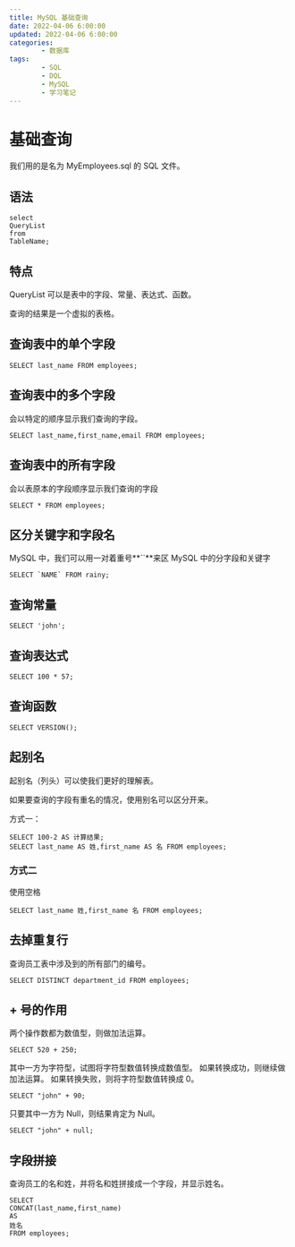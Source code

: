 ```yaml
---
title: MySQL 基础查询
date: 2022-04-06 6:00:00
updated: 2022-04-06 6:00:00
categories:
        - 数据库
tags:
        - SQL
        - DQL
        - MySQL
        - 学习笔记
---
```


# 基础查询

我们用的是名为 MyEmployees.sql 的 SQL 文件。

## 语法

```mysql
select 
QueryList
from 
TableName;
```

## 特点

QueryList 可以是表中的字段、常量、表达式、函数。

查询的结果是一个虚拟的表格。

## 查询表中的单个字段

```MySQL
SELECT last_name FROM employees;
```

## 查询表中的多个字段

会以特定的顺序显示我们查询的字段。

```MySQL
SELECT last_name,first_name,email FROM employees;
```

## 查询表中的所有字段

会以表原本的字段顺序显示我们查询的字段

```MySQL
SELECT * FROM employees;
```

## 区分关键字和字段名

MySQL 中，我们可以用一对着重号**``**来区 MySQL 中的分字段和关键字

```MySQL
SELECT `NAME` FROM rainy;
```

## 查询常量

```mysql
SELECT 'john';
```

## 查询表达式

```MySQL
SELECT 100 * 57;
```

## 查询函数

```MySQL
SELECT VERSION();
```

## 起别名

起别名（列头）可以使我们更好的理解表。

如果要查询的字段有重名的情况，使用别名可以区分开来。

方式一：

```mysql
SELECT 100-2 AS 计算结果;
SELECT last_name AS 姓,first_name AS 名 FROM employees;
```

### 方式二

使用空格

```MySQL
SELECT last_name 姓,first_name 名 FROM employees;
```

## 去掉重复行

查询员工表中涉及到的所有部门的编号。

```MySQL
SELECT DISTINCT department_id FROM employees;
```

##  \+ 号的作用

两个操作数都为数值型，则做加法运算。

```MySQL
SELECT 520 + 250;
```

其中一方为字符型，试图将字符型数值转换成数值型。
如果转换成功，则继续做加法运算。
如果转换失败，则将字符型数值转换成 0。

```MySQL
SELECT "john" + 90;
```

只要其中一方为 Null，则结果肯定为 Null。

```MySQL
SELECT "john" + null;
```

## 字段拼接

查询员工的名和姓，并将名和姓拼接成一个字段，并显示姓名。

```MySQL
SELECT 
CONCAT(last_name,first_name) 
AS 
姓名 
FROM employees;
```

